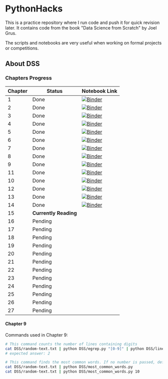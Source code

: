 # PythonHacks

This is a practice repository where I run code and push it for quick revision later. It contains code from the book "Data Science from Scratch" by Joel Grus.

The scripts and notebooks are very useful when working on formal projects or competitions.

## About DSS
### Chapters Progress

| Chapter | Status                | Notebook Link                                  |
|---------|-----------------------|------------------------------------------------|
| 1       | Done                  | [![Binder](https://mybinder.org/badge_logo.svg)](https://mybinder.org/v2/gh/yourusername/PythonHacks/master?filepath=path/to/Notebook1.ipynb) |
| 2       | Done                  | [![Binder](https://mybinder.org/badge_logo.svg)](https://mybinder.org/v2/gh/yourusername/PythonHacks/master?filepath=path/to/Notebook2.ipynb) |
| 3       | Done                  | [![Binder](https://mybinder.org/badge_logo.svg)](https://mybinder.org/v2/gh/yourusername/PythonHacks/master?filepath=path/to/Notebook3.ipynb) |
| 4       | Done                  | [![Binder](https://mybinder.org/badge_logo.svg)](https://mybinder.org/v2/gh/yourusername/PythonHacks/master?filepath=path/to/Notebook4.ipynb) |
| 5       | Done                  | [![Binder](https://mybinder.org/badge_logo.svg)](https://mybinder.org/v2/gh/yourusername/PythonHacks/master?filepath=path/to/Notebook5.ipynb) |
| 6       | Done                  | [![Binder](https://mybinder.org/badge_logo.svg)](https://mybinder.org/v2/gh/yourusername/PythonHacks/master?filepath=path/to/Notebook6.ipynb) |
| 7       | Done                  | [![Binder](https://mybinder.org/badge_logo.svg)](https://mybinder.org/v2/gh/yourusername/PythonHacks/master?filepath=path/to/Notebook7.ipynb) |
| 8       | Done                  | [![Binder](https://mybinder.org/badge_logo.svg)](https://mybinder.org/v2/gh/yourusername/PythonHacks/master?filepath=path/to/Notebook8.ipynb) |
| 9       | Done                  | [![Binder](https://mybinder.org/badge_logo.svg)](https://mybinder.org/v2/gh/yourusername/PythonHacks/master?filepath=path/to/Notebook9.ipynb) |
| 11      | Done                  | [![Binder](https://mybinder.org/badge_logo.svg)](https://github.com/nikhilsingh13/PythonHacks/blob/main/notebooks/DSS_10_working_data.ipynb) |
| 10      | Done                  | [![Binder](https://mybinder.org/badge_logo.svg)](https://github.com/nikhilsingh13/PythonHacks/blob/main/notebooks/DSS_11_ml.ipynb) |
| 12      | Done                  | [![Binder](https://mybinder.org/badge_logo.svg)](https://github.com/nikhilsingh13/PythonHacks/blob/main/notebooks/DSS_12_knn.ipynb) |
| 13      | Done | [![Binder](https://mybinder.org/badge_logo.svg)](https://github.com/nikhilsingh13/PythonHacks/blob/main/notebooks/DSS_13_naive_bayes.ipynb) |
| 14      | Done               | [![Binder](https://mybinder.org/badge_logo.svg)](https://github.com/nikhilsingh13/PythonHacks/blob/main/notebooks/DSS_14_simple_linear_regress.ipynb) |
| 15      | **Currently Reading** |                                                |
| 16      | Pending               |                                                |
| 17      | Pending               |                                                |
| 18      | Pending               |                                                |
| 19      | Pending               |                                                |
| 20      | Pending               |                                                |
| 21      | Pending               |                                                |
| 22      | Pending               |                                                |
| 23      | Pending               |                                                |
| 24      | Pending               |                                                |
| 25      | Pending               |                                                |
| 26      | Pending               |                                                |
| 27      | Pending               |                                                |

#### Chapter 9
Commands used in Chapter 9:

```bash
# This command counts the number of lines containing digits
cat DSS/random-text.txt | python DSS/egrep.py "[0-9]" | python DSS/line_count.py
# expected answer: 2

# This command finds the most common words. If no number is passed, default to 5 words.
cat DSS/random-text.txt | python DSS/most_common_words.py
cat DSS/random-text.txt | python DSS/most_common_words.py 10
```
